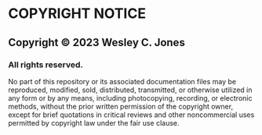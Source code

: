 # COPYRIGHT NOTICE

## Copyright © 2023 Wesley C. Jones
### All rights reserved.

No part of this repository or its associated documentation files may be reproduced, modified, sold, distributed, transmitted, or otherwise utilized in any form or by any means, including photocopying, recording, or electronic methods, without the prior written permission of the copyright owner, except for brief quotations in critical reviews and other noncommercial uses permitted by copyright law under the fair use clause.